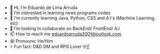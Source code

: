 - 👋 Hi, I’m Eduardo de Lima Arruda
- 👀 I’m interested in learning news programs codes
- 🌱 I’m currently learning Java, Python, CSS and A.I's (Machine Learning, etc)
- 💞️ I’m looking to collaborate on BackEnd/ FrontEnd/ A.I
- 📫 How to reach me eduardoarruda2001@outlook.com
- 😄 Pronouns: He/Him
- ⚡ Fun fact: D&D DM and RPG Lover 🤓☝

<!---
EduardoLimaArruda/EduardoLimaArruda is a ✨ special ✨ repository because its `README.md` (this file) appears on your GitHub profile.
You can click the Preview link to take a look at your changes.
--->
